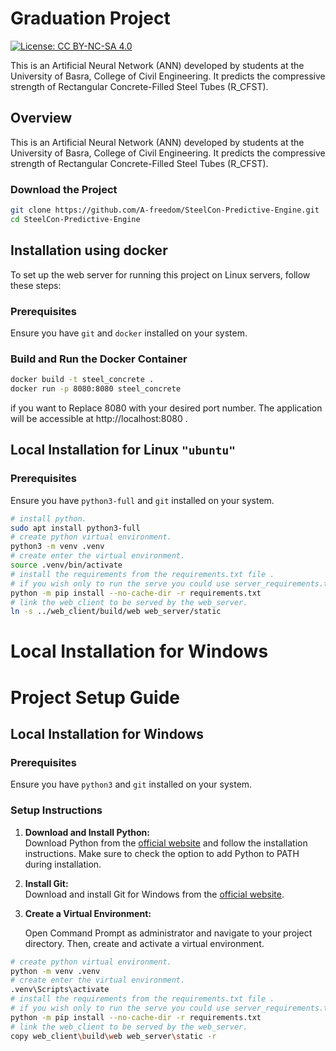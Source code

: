 # Graduation Project

[![License: CC BY-NC-SA 4.0](https://img.shields.io/badge/License-CC%20BY--NC--SA%204.0-518065.svg)](http://creativecommons.org/licenses/by-nc-sa/4.0/)

This is an Artificial Neural Network (ANN) developed by students at the University of Basra, College of Civil Engineering. It predicts the compressive strength of Rectangular Concrete-Filled Steel Tubes (R_CFST).

## Overview

This is an Artificial Neural Network (ANN) developed by students at the University of Basra, College of Civil Engineering. It predicts the compressive strength of Rectangular Concrete-Filled Steel Tubes (R_CFST).

### Download the Project

```bash
git clone https://github.com/A-freedom/SteelCon-Predictive-Engine.git
cd SteelCon-Predictive-Engine
```
## Installation using docker

To set up the web server for running this project on Linux servers, follow these steps:

### Prerequisites

Ensure you have `git` and `docker` installed on your system.

### Build and Run the Docker Container
```bash
docker build -t steel_concrete .
docker run -p 8080:8080 steel_concrete
```
if you want to Replace 8080 with your desired port number. The application will be accessible at http://localhost:8080 .

## Local Installation for Linux `"ubuntu"`
### Prerequisites

Ensure you have `python3-full` and `git` installed on your system.
```bash
# install python.
sudo apt install python3-full    
# create python virtual environment.
python3 -m venv .venv   
# create enter the virtual environment.
source .venv/bin/activate     
# install the requirements from the requirements.txt file .
# if you wish only to run the serve you could use server_requirements.txt file instead.
python -m pip install --no-cache-dir -r requirements.txt
# link the web_client to be served by the web_server.
ln -s ../web_client/build/web web_server/static
```

# Local Installation for Windows

# Project Setup Guide

## Local Installation for Windows

### Prerequisites

Ensure you have `python3` and `git` installed on your system.

### Setup Instructions

1. **Download and Install Python:**  
   Download Python from the [official website](https://www.python.org/downloads/windows/) and follow the installation instructions. Make sure to check the option to add Python to PATH during installation.

2. **Install Git:**  
   Download and install Git for Windows from the [official website](https://git-scm.com/download/win).

3. **Create a Virtual Environment:**

   Open Command Prompt as administrator and navigate to your project directory. Then, create and activate a virtual environment.
```bash
# create python virtual environment.
python -m venv .venv  
# create enter the virtual environment.
.venv\Scripts\activate    
# install the requirements from the requirements.txt file .
# if you wish only to run the serve you could use server_requirements.txt file instead.
python -m pip install --no-cache-dir -r requirements.txt
# link the web_client to be served by the web_server.
copy web_client\build\web web_server\static -r
```
